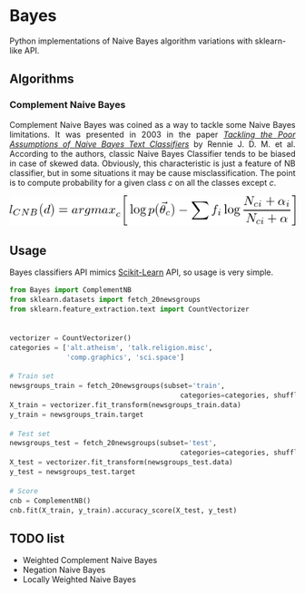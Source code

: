 # Bayes
Python implementations of Naive Bayes algorithm variations with sklearn-like API.

## Algorithms

### Complement Naive Bayes

<p align='justify'>
Complement Naive Bayes was coined as a way to tackle some Naive Bayes limitations. 
It was presented in 2003 in the paper
 <i><a href='https://people.csail.mit.edu/jrennie/papers/icml03-nb.pdf'>Tackling the Poor Assumptions of Naive Bayes Text Classifiers</a></i>
 by Rennie J. D. M. et al. 
According to the authors, classic Naive Bayes Classifier tends to be biased in case of skewed data. 
Obviously, this characteristic is just a feature of NB classifier, but in some situations it may be cause misclassification.  
The point is to compute probability for a given class <i>c</i> on all the classes except <i>c</i>.
</p>


![Equation 1](./img/eq1.png)

## Usage

Bayes classifiers API mimics [Scikit-Learn](http://scikit-learn.org/stable/developers/contributing.html#contributing-code) API, so usage is very simple.


``` python
from Bayes import ComplementNB
from sklearn.datasets import fetch_20newsgroups
from sklearn.feature_extraction.text import CountVectorizer


vectorizer = CountVectorizer()
categories = ['alt.atheism', 'talk.religion.misc',
              'comp.graphics', 'sci.space']

# Train set
newsgroups_train = fetch_20newsgroups(subset='train',
                                          categories=categories, shuffle=True)
X_train = vectorizer.fit_transform(newsgroups_train.data)
y_train = newsgroups_train.target

# Test set
newsgroups_test = fetch_20newsgroups(subset='test',
                                          categories=categories, shuffle=True)
X_test = vectorizer.fit_transform(newsgroups_test.data)
y_test = newsgroups_test.target

# Score 
cnb = ComplementNB()
cnb.fit(X_train, y_train).accuracy_score(X_test, y_test)
```




## TODO list
* Weighted Complement Naive Bayes
* Negation Naive Bayes
* Locally Weighted Naive Bayes
